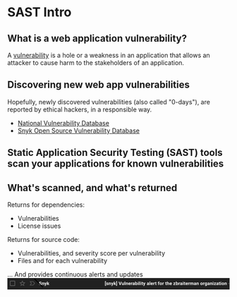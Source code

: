 # SAST Intro


## What is a web application vulnerability?

A [vulnerability](https://owasp.org/www-community/vulnerabilities/) is a hole or a weakness in an application that allows an attacker to cause harm to the stakeholders of an application.


## Discovering new web app vulnerabilities

Hopefully, newly discovered vulnerabilities (also called "0-days"), are reported by ethical hackers, in a responsible way.

* [National Vulnerability Database](https://nvd.nist.gov)
* [Snyk Open Source Vulnerability Database](https://security.snyk.io)

## Static Application Security Testing (SAST) tools scan your applications for known vulnerabilities


## What's scanned, and what's returned

Returns for dependencies:
* Vulnerabilities
* License issues


Returns for source code:

* Vulnerabilities, and severity score per vulnerability
* Files and for each vulnerability


... And provides continuous alerts and updates ![](/images/snyk-vulnerability-email-alert.png)
